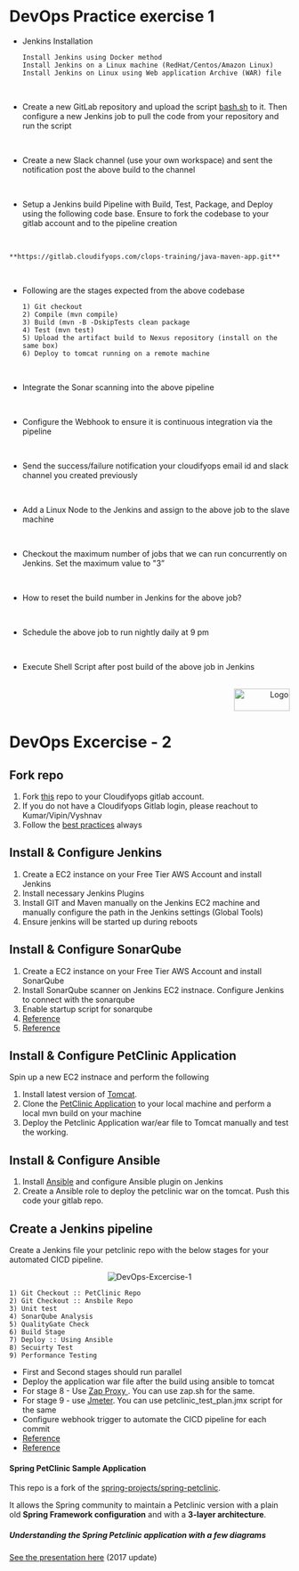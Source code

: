 #  DevOps Practice exercise 1

- Jenkins Installation
    ```
    Install Jenkins using Docker method
    Install Jenkins on a Linux machine (RedHat/Centos/Amazon Linux)
    Install Jenkins on Linux using Web application Archive (WAR) file
    ```
<br>

- Create a new GitLab repository and upload the script [bash.sh](/bash.sh) to it. Then configure a new Jenkins job to pull the code from your repository and run the script
<br>

- Create a new Slack channel (use your own workspace) and sent the notification post the above build to the channel
<br>

- Setup a Jenkins build Pipeline with Build, Test, Package, and Deploy using the following code base. Ensure to fork the codebase to your gitlab account and to the pipeline creation
<br>

    **https://gitlab.cloudifyops.com/clops-training/java-maven-app.git**

<br>

- Following are the stages expected from the above codebase
    ```
    1) Git checkout
    2) Compile (mvn compile)
    3) Build (mvn -B -DskipTests clean package
    4) Test (mvn test)
    5) Upload the artifact build to Nexus repository (install on the same box) 
    6) Deploy to tomcat running on a remote machine 
    ```
<br>

- Integrate the Sonar scanning into the above pipeline
<br>

- Configure the Webhook to ensure it is continuous integration via the pipeline
<br>

- Send the success/failure notification your cloudifyops email id and slack channel you created previously
<br>

- Add a Linux Node  to the Jenkins and assign to the above job to the slave machine
<br>

- Checkout the maximum number of jobs that we can run concurrently on Jenkins. Set the maximum value to "3”
<br>

- How to reset the build number in Jenkins for the above job?
<br>

- Schedule the above job to run nightly daily at 9 pm
<br>

- Execute Shell Script after post build of the above job in Jenkins 
<br>

<div align="Right">
    <img src="images/Cloudifyops-Logo.jpg" alt="Logo" width="100" height="40">
</div>

# DevOps Excercise - 2

## Fork repo 

1) Fork [this](https://gitlab.cloudifyops.com/clops-devops-learning-nd-training/petclinic_non-microservice) repo to your Cloudifyops gitlab account.
2) If you do not have a Cloudifyops Gitlab login, please reachout to Kumar/Vipin/Vyshnav
3) Follow the [best practices](https://gitlab.cloudifyops.com/clops-gitlab/clops-gitlab-best-practices) always

## Install & Configure Jenkins

1) Create a EC2 instance on your Free Tier AWS Account and install Jenkins
2) Install necessary Jenkins Plugins
3) Install GIT and Maven manually on the Jenkins EC2 machine and manually configure the path in the Jenkins settings (Global Tools)
4) Ensure jenkins will be started up during reboots


## Install & Configure SonarQube

1) Create a EC2 instance on your Free Tier AWS Account and install SonarQube
2) Install SonarQube scanner on Jenkins EC2 instnace. Configure Jenkins to connect with the sonarqube
3) Enable startup script for sonarqube
4) [Reference](https://www.devopshint.com/how-to-install-sonarqube-on-amazon-linux-2/)
5) [Reference](https://community.sonarsource.com/t/running-sonarqube-as-a-service-on-linux-documentation-centos-7/2941)
 
## Install & Configure PetClinic Application

Spin up a new EC2 instnace and perform the following

1) Install latest version of [Tomcat](https://tomcat.apache.org/). 
2) Clone the [PetClinic Application](https://gitlab.cloudifyops.com/clops-training/devops-practice-exercise-2.git) to your local machine and perform a local mvn build on your machine
3) Deploy the Petclinic Application war/ear file to Tomcat manually and test the working.

## Install & Configure Ansible

1) Install [Ansible](https://www.ansible.com/) and configure Ansible plugin on Jenkins
2) Create a Ansible role to deploy the petclinic war on the tomcat. Push this code your gitlab repo. 

## Create a Jenkins pipeline

Create a Jenkins file your petclinic repo with the below stages for your automated CICD pipeline.

<div align="center">
    <img src="images/DevOps-Excercise-1.png" alt="DevOps-Excercise-1">
</div>

```
1) Git Checkout :: PetClinic Repo
2) Git Checkout :: Ansbile Repo
3) Unit test
4) SonarQube Analysis
5) QualityGate Check
6) Build Stage
7) Deploy :: Using Ansible
8) Secuirty Test
9) Performance Testing
```


  * First and Second stages should run parallel
  * Deploy the application war file after the build using ansible to tomcat 
  * For stage 8 - Use [Zap Proxy ](https://www.zaproxy.org/). You can use zap.sh for the same.
  * For stage 9 - use [Jmeter](https://jmeter.apache.org/). You can use petclinic_test_plan.jmx script for the same
  * Configure webhook trigger to automate the CICD pipeline for each commit
  * [Reference](https://www.jenkins.io/doc/book/pipeline/syntax/)
  * [Reference](https://www.lambdatest.com/blog/jenkins-declarative-pipeline-examples/)
 
 


#### Spring PetClinic Sample Application

This repo is a fork of the [spring-projects/spring-petclinic](https://github.com/spring-projects/spring-petclinic).

It allows the Spring community to maintain a Petclinic version with a plain old ****Spring Framework configuration**** and with a ****3-layer architecture****.

##### Understanding the Spring Petclinic application with a few diagrams

[See the presentation here](http://fr.slideshare.net/AntoineRey/spring-framework-petclinic-sample-application) (2017 update)



